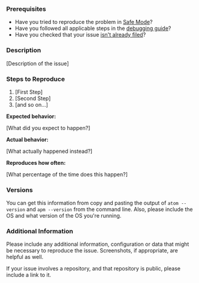 ### Prerequisites

* Have you tried to reproduce the problem in [Safe Mode][safe-mode]?
* Have you followed all applicable steps in the [debugging guide][debugging-guide]?
* Have you checked that your issue [isn't already filed][already-filed]?

[safe-mode]: http://flight-manual.atom.io/hacking-atom/sections/debugging/#using-safe-mode
[debugging-guide]: http://flight-manual.atom.io/hacking-atom/sections/debugging/
[already-filed]: https://github.com/mindpixel-labs/atom-expressionengine/issues

### Description

[Description of the issue]

### Steps to Reproduce

1. [First Step]
2. [Second Step]
3. [and so on...]

**Expected behavior:**

[What did you expect to happen?]

**Actual behavior:**

[What actually happened instead?]

**Reproduces how often:**

[What percentage of the time does this happen?]

### Versions

You can get this information from copy and pasting the output of `atom --version` and `apm --version` from the command line. Also, please include the OS and what version of the OS you're running.

### Additional Information

Please include any additional information, configuration or data that might be necessary to reproduce the issue. Screenshots, if appropriate, are helpful as well.

If your issue involves a repository, and that repository is public, please include a link to it.
